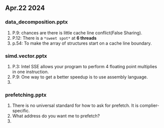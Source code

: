 ## Apr.22 2024

### data_decomposition.pptx
1. P.9: chances are there is little cache line conflict(False Sharing).
2. P.12: There is a `*sweet spot*` at **6 threads**
3. p.54: To make the array of structures start on a cache line boundary.


### simd.vector.pptx
1. P.3: Intel SSE allows your program to perform 4 floating point multiplies in one instruction.
2. P.9: One way to get a better speedup is to use assembly language.
3. 

### prefetching.pptx
1. There is no universal standard for how to ask for prefetch. It is complier-specific.
2. What address do you want me to prefetch?
3. 
